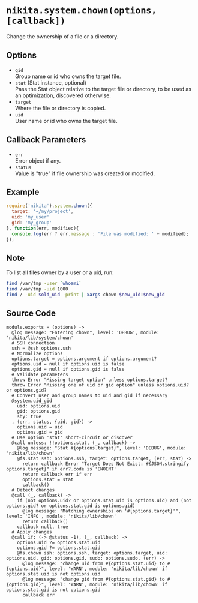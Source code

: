 
# `nikita.system.chown(options, [callback])`

Change the ownership of a file or a directory.

## Options

* `gid`   
  Group name or id who owns the target file.   
* `stat` (Stat instance, optional)   
  Pass the Stat object relative to the target file or directory, to be
  used as an optimization, discovered otherwise.   
* `target`   
  Where the file or directory is copied.   
* `uid`   
  User name or id who owns the target file.   

## Callback Parameters

* `err`   
  Error object if any.   
* `status`   
  Value is "true" if file ownership was created or modified.   

## Example

```js
require('nikita').system.chown({
  target: '~/my/project',
  uid: 'my_user'
  gid: 'my_group'
}, function(err, modified){
  console.log(err ? err.message : 'File was modified: ' + modified);
});
```

## Note

To list all files owner by a user or a uid, run:

```bash
find /var/tmp -user `whoami`
find /var/tmp -uid 1000
find / -uid $old_uid -print | xargs chown $new_uid:$new_gid
```

## Source Code

    module.exports = (options) ->
      @log message: "Entering chown", level: 'DEBUG', module: 'nikita/lib/system/chown'
      # SSH connection
      ssh = @ssh options.ssh
      # Normalize options
      options.target = options.argument if options.argument?
      options.uid = null if options.uid is false
      options.gid = null if options.gid is false
      # Validate parameters
      throw Error "Missing target option" unless options.target?
      throw Error "Missing one of uid or gid option" unless options.uid? or options.gid?
      # Convert user and group names to uid and gid if necessary
      @system.uid_gid
        uid: options.uid
        gid: options.gid
        shy: true
      , (err, status, {uid, gid}) ->
        options.uid = uid
        options.gid = gid
      # Use option 'stat' short-circuit or discover
      @call unless: !!options.stat, (_, callback) ->
        @log message: "Stat #{options.target}", level: 'DEBUG', module: 'nikita/lib/chown'
        @fs.stat ssh: options.ssh, target: options.target, (err, stat) ->
          return callback Error "Target Does Not Exist: #{JSON.stringify options.target}" if err?.code is 'ENOENT'
          return callback err if err
          options.stat = stat
          callback()
      # Detect changes
      @call (_, callback) ->
        if (not options.uid? or options.stat.uid is options.uid) and (not options.gid? or options.stat.gid is options.gid)
          @log message: "Matching ownerships on '#{options.target}'", level: 'INFO', module: 'nikita/lib/chown'
          return callback()
        callback null, true
      # Apply changes
      @call if: (-> @status -1), (_, callback) ->
        options.uid ?= options.stat.uid
        options.gid ?= options.stat.gid
        @fs.chown ssh: options.ssh, target: options.target, uid: options.uid, gid: options.gid, sudo: options.sudo, (err) ->
          @log message: "change uid from #{options.stat.uid} to #{options.uid}", level: 'WARN', module: 'nikita/lib/chown' if options.stat.uid is not options.uid
          @log message: "change gid from #{options.stat.gid} to #{options.gid}", level: 'WARN', module: 'nikita/lib/chown' if options.stat.gid is not options.gid
          callback err

